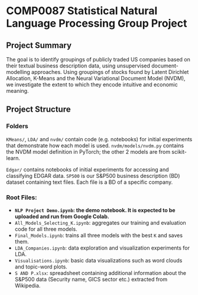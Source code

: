 # COMP0087 Statistical Natural Language Processing Group Project

## Project Summary
The goal is to identify groupings of publicly traded US companies based on their textual business description data, using unsupervised document-modelling approaches.
Using groupings of stocks found by Latent Dirichlet Allocation, K-Means and the Neural Variational Document Model (NVDM), we investigate the extent to which they encode intuitive and economic meaning.

## Project Structure

### Folders

`KMeans/`, `LDA/` and `nvdm/` contain code (e.g. notebooks) for initial experiments that demonstrate how each model is used. `nvdm/models/nvdm.py` contains the NVDM model definition
in PyTorch; the other 2 models are from scikit-learn.

`Edgar/` contains notebooks of initial experiments for accessing and classifying EDGAR data.
`SP500` is our S&P500 business description (BD) dataset containing text files.
Each file is a BD of a specific company.

### Root Files:

- **`NLP Project Demo.ipynb`: the demo notebook. It is expected to be uploaded and run from Google Colab.**
- `All_Models_Selecting_K.ipynb`: aggregates our training and evaluation code for all three models.
- `Final_Models.ipynb`: trains all three models with the best `K` and saves them.
- `LDA_Companies.ipynb`: data exploration and visualization experiments for LDA.
- `Visualisations.ipynb`: basic data visualizations such as word clouds and topic-word plots. 
- `S AND P.xlsx`:  spreadsheet containing additional information about the S&P500 data (Security name, GICS sector etc.) extracted from Wikipedia.
